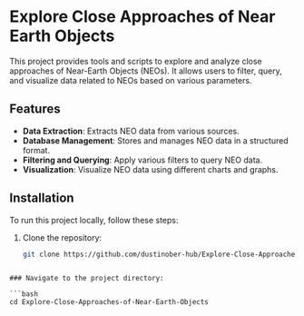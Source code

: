 # Explore Close Approaches of Near Earth Objects

This project provides tools and scripts to explore and analyze close approaches of Near-Earth Objects (NEOs). It allows users to filter, query, and visualize data related to NEOs based on various parameters.

## Features

- **Data Extraction**: Extracts NEO data from various sources.
- **Database Management**: Stores and manages NEO data in a structured format.
- **Filtering and Querying**: Apply various filters to query NEO data.
- **Visualization**: Visualize NEO data using different charts and graphs.

## Installation

To run this project locally, follow these steps:

1. Clone the repository:
   ```bash
   git clone https://github.com/dustinober-hub/Explore-Close-Approaches-of-Near-Earth-Objects.git
  ```

### Navigate to the project directory:

```bash
cd Explore-Close-Approaches-of-Near-Earth-Objects
```
